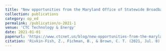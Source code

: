 ```yaml
---
title: "New opportunities from the Maryland Office of Statewide Broadband to connect your community to the internet"
collection: publications
category: op_ed
permalink: /publication/o-2021-1
venue: 'CTC Technology & Energy'
date: 2021-01-01
paperurl: 'https://www.ctcnet.us/blog/new-opportunities-from-the-maryland-office-of-statewide-broadband-to-connect-your-community-to-the-internet/'
citation: 'Rivkin-Fish, Z., Fichman, B., & Brown, C. T. (2021, Jul. 8). New opportunities from the Maryland Office of Statewide Broadband to connect your community to the internet. CTC Technology & Energy, https://www.ctcnet.us/blog/new-opportunities-from-the-maryland-office-of-statewide-broadband-to-connect-your-community-to-the-internet/.'
---
```



